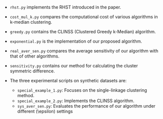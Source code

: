 - `rhst.py` implements the RHST introduced in the paper.
- `cost_mul_k.py` compares the computational cost of various algorithms in k-median clustering.
- `greedy.py` contains the CLINSS (Clustered Greedy k-Median) algorithm.
- `exponential.py` is the implementation of our proposed algorithm.

- `real_aver_sen.py` compares the average sensitivity of our algorithm with that of other algorithms.
- `sensitivity.py` contains our method for calculating the cluster symmetric difference.
- The three experimental scripts on synthetic datasets are:
  - `special_example_1.py`: Focuses on the single-linkage clustering method.
  - `special_example_2.py`: Implements the CLINSS algorithm.
  - `sys_aver_sen.py`: Evaluates the performance of our algorithm under different \(\epsilon\) settings

